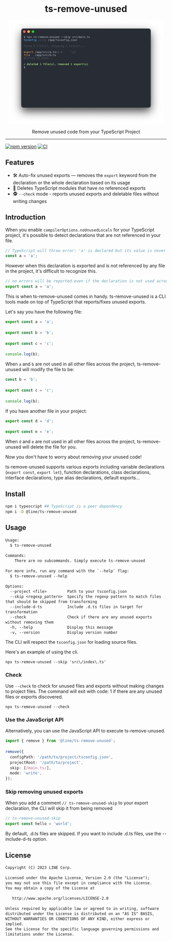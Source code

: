 <h1 align="center">ts-remove-unused</h1>
<div align="center">
  <img width="480" src="./media/screenshot.png" />
  <p>Remove unused code from your TypeScript Project</p>
</div>
<hr />

[![npm version](https://badge.fury.io/js/@line%2Fts-remove-unused.svg)](https://badge.fury.io/js/@line%2Fts-remove-unused)
[![CI](https://github.com/line/ts-remove-unused/actions/workflows/ci.yml/badge.svg?branch=main)](https://github.com/line/ts-remove-unused/actions/workflows/ci.yml)

## Features

- 🛠️ Auto-fix unused exports — removes the `export` keyword from the declaration or the whole declaration based on its usage
- 🧹 Deletes TypeScript modules that have no referenced exports
- 🕵️ `--check` mode - reports unused exports and deletable files without writing changes

## Introduction

When you enable `compilerOptions.noUnusedLocals` for your TypeScript project, it's possible to detect declarations that are not referenced in your file.

```typescript
// TypeScript will throw error: 'a' is declared but its value is never read.
const a = 'a';
```

However when this declaration is exported and is not referenced by any file in the project, it's difficult to recognize this.

```typescript
// no errors will be reported even if the declaration is not used across the entire project.
export const a = 'a';
```

This is when ts-remove-unused comes in handy. ts-remove-unused is a CLI tools made on top of TypeScript that reports/fixes unused exports.

Let's say you have the following file:

```typescript
export const a = 'a';

export const b = 'b';

export const c = 'c';

console.log(b);
```

When `a` and `b` are not used in all other files across the project, ts-remove-unused will modify the file to be:

```typescript
const b = 'b';

export const c = 'c';

console.log(b);
```

If you have another file in your project:

```typescript
export const d = 'd';

export const e = 'e';
```

When `d` and `e` are not used in all other files across the project, ts-remove-unused will delete the file for you.

Now you don't have to worry about removing your unused code!

ts-remove-unused supports various exports including variable declarations (`export const`, `export let`), function declarations, class declarations, interface declarations, type alias declarations, default exports...

## Install

```bash
npm i typescript ## TypeScript is a peer dependency
npm i -D @line/ts-remove-unused
```

## Usage

```
Usage:
  $ ts-remove-unused

Commands:
    There are no subcommands. Simply execute ts-remove-unused

For more info, run any command with the `--help` flag:
  $ ts-remove-unused --help

Options:
  --project <file>         Path to your tsconfig.json
  --skip <regexp_pattern>  Specify the regexp pattern to match files that should be skipped from transforming
  --include-d-ts           Include .d.ts files in target for transformation
  --check                  Check if there are any unused exports without removing them
  -h, --help               Display this message
  -v, --version            Display version number
```

The CLI will respect the `tsconfig.json` for loading source files.

Here's an example of using the cli.

```
npx ts-remove-unused --skip 'src\/index\.ts'
```

### Check

Use `--check` to check for unused files and exports without making changes to project files. The command will exit with
code: 1 if there are any unused files or exports discovered.

```
npx ts-remove-unused --check
```

### Use the JavaScript API

Alternatively, you can use the JavaScript API to execute ts-remove-unused.

```typescript
import { remove } from '@line/ts-remove-unused';

remove({
  configPath: '/path/to/project/tsconfig.json',
  projectRoot: '/path/to/project',
  skip: [/main.ts/],
  mode: 'write',
});
```

### Skip removing unused exports

When you add a comment `// ts-remove-unused-skip` to your export declaration, the CLI will skip it from being removed

```ts
// ts-remove-unused-skip
export const hello = 'world';
```

By default, .d.ts files are skipped. If you want to include .d.ts files, use the --include-d-ts option.

## License

```
Copyright (C) 2023 LINE Corp.

Licensed under the Apache License, Version 2.0 (the "License");
you may not use this file except in compliance with the License.
You may obtain a copy of the License at

   http://www.apache.org/licenses/LICENSE-2.0

Unless required by applicable law or agreed to in writing, software
distributed under the License is distributed on an "AS IS" BASIS,
WITHOUT WARRANTIES OR CONDITIONS OF ANY KIND, either express or implied.
See the License for the specific language governing permissions and
limitations under the License.
```
